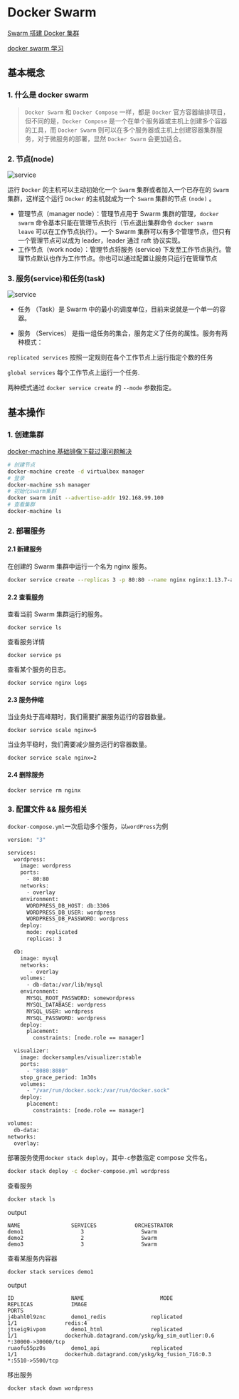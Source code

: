 # Docker Swarm

[Swarm 搭建 Docker 集群](https://blog.csdn.net/u011781521/article/details/80468985)

[docker swarm 学习](https://yeasy.gitbooks.io/docker_practice/swarm_mode/)

## 基本概念

### 1. 什么是 docker swarm

> `Docker Swarm` 和 `Docker Compose` 一样，都是 `Docker` 官方容器编排项目，但不同的是，`Docker Compose` 是一个在单个服务器或主机上创建多个容器的工具，而 `Docker Swarm` 则可以在多个服务器或主机上创建容器集群服务，对于微服务的部署，显然 `Docker Swarm` 会更加适合。

### 2. 节点(node)

![service](https://raw.githubusercontent.com/kerwin-ly/Blog/main/assets/imgs/swarm-diagram.png)

运行 `Docker` 的主机可以主动初始化一个 `Swarm` 集群或者加入一个已存在的 `Swarm` 集群，这样这个运行 `Docker` 的主机就成为一个 `Swarm` 集群的节点 `(node)` 。

- 管理节点（manager node）：管理节点用于 Swarm 集群的管理，`docker swarm` 命令基本只能在管理节点执行（节点退出集群命令 `docker swarm leave` 可以在工作节点执行）。一个 Swarm 集群可以有多个管理节点，但只有一个管理节点可以成为 leader，leader 通过 raft 协议实现。
- 工作节点（work node）：管理节点将服务 (service) 下发至工作节点执行。管理节点默认也作为工作节点。你也可以通过配置让服务只运行在管理节点

### 3. 服务(service)和任务(task)

![service](https://raw.githubusercontent.com/kerwin-ly/Blog/main/assets/imgs/services-diagram.png)

- 任务 （Task）是 Swarm 中的最小的调度单位，目前来说就是一个单一的容器。

- 服务 （Services） 是指一组任务的集合，服务定义了任务的属性。服务有两种模式：

`replicated services` 按照一定规则在各个工作节点上运行指定个数的任务

`global services` 每个工作节点上运行一个任务.

两种模式通过 `docker service create` 的 `--mode` 参数指定。

## 基本操作

### 1. 创建集群

[docker-machine 基础镜像下载过漫问题解决](https://segmentfault.com/a/1190000017001848)

```bash
# 创建节点
docker-machine create -d virtualbox manager
# 登录
docker-machine ssh manager
# 初始化swarm集群
docker swarm init --advertise-addr 192.168.99.100
# 查看集群
docker-machine ls
```

### 2. 部署服务

#### 2.1 新建服务

在创建的 Swarm 集群中运行一个名为 nginx 服务。

```bash
docker service create --replicas 3 -p 80:80 --name nginx nginx:1.13.7-alpine
```

#### 2.2 查看服务

查看当前 Swarm 集群运行的服务。

```
docker service ls
```

查看服务详情

```
docker service ps
```

查看某个服务的日志。

```
docker service nginx logs
```

#### 2.3 服务伸缩

当业务处于高峰期时，我们需要扩展服务运行的容器数量。

```
docker service scale nginx=5
```

当业务平稳时，我们需要减少服务运行的容器数量。

```
docker service scale nginx=2
```

#### 2.4 删除服务

```
docker service rm nginx
```

### 3. 配置文件 && 服务相关

`docker-compose.yml`一次启动多个服务，以`wordPress`为例

```bash
version: "3"

services:
  wordpress:
    image: wordpress
    ports:
      - 80:80
    networks:
      - overlay
    environment:
      WORDPRESS_DB_HOST: db:3306
      WORDPRESS_DB_USER: wordpress
      WORDPRESS_DB_PASSWORD: wordpress
    deploy:
      mode: replicated
      replicas: 3

  db:
    image: mysql
    networks:
       - overlay
    volumes:
      - db-data:/var/lib/mysql
    environment:
      MYSQL_ROOT_PASSWORD: somewordpress
      MYSQL_DATABASE: wordpress
      MYSQL_USER: wordpress
      MYSQL_PASSWORD: wordpress
    deploy:
      placement:
        constraints: [node.role == manager]

  visualizer:
    image: dockersamples/visualizer:stable
    ports:
      - "8080:8080"
    stop_grace_period: 1m30s
    volumes:
      - "/var/run/docker.sock:/var/run/docker.sock"
    deploy:
      placement:
        constraints: [node.role == manager]

volumes:
  db-data:
networks:
  overlay:
```

部署服务使用`docker stack deploy`，其中`-c`参数指定 compose 文件名。

```bash
docker stack deploy -c docker-compose.yml wordpress
```

查看服务

```shell
docker stack ls
```
output
```
NAME                SERVICES            ORCHESTRATOR
demo1                  3                  Swarm
demo2                  2                  Swarm
demo3                  3                  Swarm
```

查看某服务内容器
```shell
docker stack services demo1
```
output
```shell
ID                  NAME                        MODE                REPLICAS            IMAGE                                             PORTS
j4bahl0l9znc        demo1_redis              replicated              1/1               redis:4
jtseig9ivpom        demo1_html               replicated              1/1               dockerhub.datagrand.com/yskg/kg_sim_outlier:0.6   *:30000->30000/tcp
ruaofu55pz0s        demo1_api                replicated              1/1               dockerhub.datagrand.com/yskg/kg_fusion_716:0.3    *:5510->5500/tcp
```

移出服务

```
docker stack down wordpress
```
